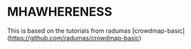 # MHAWHERENESS

This is based on the tutorials from radumas [crowdmap-basic] (https://github.com/radumas/crowdmap-basic)
